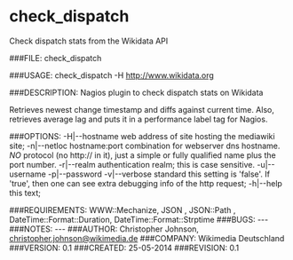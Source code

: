 # check_dispatch

Check dispatch stats from the Wikidata API

###FILE: 
check_dispatch

###USAGE: 
check_dispatch -H http://www.wikidata.org

###DESCRIPTION: 
Nagios plugin to check dispatch stats on Wikidata

Retrieves newest change timestamp and diffs against current time.
Also, retrieves average lag and puts it in a performance label 
tag for Nagios.

###OPTIONS: 
    -H|--hostname 
     web address of site hosting the mediawiki site;
     -n|--netloc
     hostname:port combination for webserver dns hostname. *NO* protocol (no
     http:// in it), just a simple or fully qualified name plus the port number.
     -r|--realm
     authentication realm; this is case sensitive.
     -u|--username
     -p|--password
     -v|--verbose
     standard this setting is 'false'. If 'true', then one can see extra debugging
     info of the http request;
     -h|--help
     this text;

###REQUIREMENTS: 
WWW::Mechanize, JSON , JSON::Path , DateTime::Format::Duration, 
DateTime::Format::Strptime 
###BUGS: ---
###NOTES: ---
###AUTHOR: 
Christopher Johnson, christopher.johnson@wikimedia.de
###COMPANY:
Wikimedia Deutschland
###VERSION: 
0.1
###CREATED: 
25-05-2014
###REVISION: 
0.1
